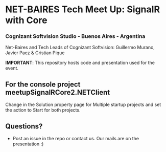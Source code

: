 # NET-BAIRES Tech Meet Up: SignalR with Core

### Cognizant Softvision Studio - Buenos Aires - Argentina

Net-Baires and Tech Leads of Cognizant Softvision: Guillermo Murano, Javier Paez & Cristian Pique

**IMPORTANT**: This repository hosts code and presentation used for the event.

## For the console project meetupSignalRCore2.NETClient

Change in the Solution property page for Multiple startup projects and set the action to Start for both projects.

## Questions?
* Post an issue in the repo or contact us. Our mails are on the presentation :)

